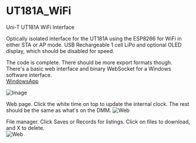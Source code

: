 # UT181A_WiFi
Uni-T UT181A WiFi Interface  

Optically isolated interface for the UT181A using the ESP8266 for WiFi in either STA or AP mode. USB Rechargeable 1 cell LiPo and optional OLED display, which should be disabled for speed.  

The code is complete. There should be more export formats though. There's a basic web interface and binary WebSocket for a Windows software interface.  
[WindowsApp](https://www.curioustech.net/ut181a.html)  

![Image](https://www.curioustech.net/images/ut181wifi.jpg)  

Web page.  Click the white time on top to update the internal clock. The rest should be the same as what's on the DMM. 
![Web](https://www.curioustech.net/images/ut181aweb.png)  

File manager.  Click Saves or Records for listings. Click on files to download, and X to delete.  
![Web](https://www.curioustech.net/images/ut181awebfile.png)  
